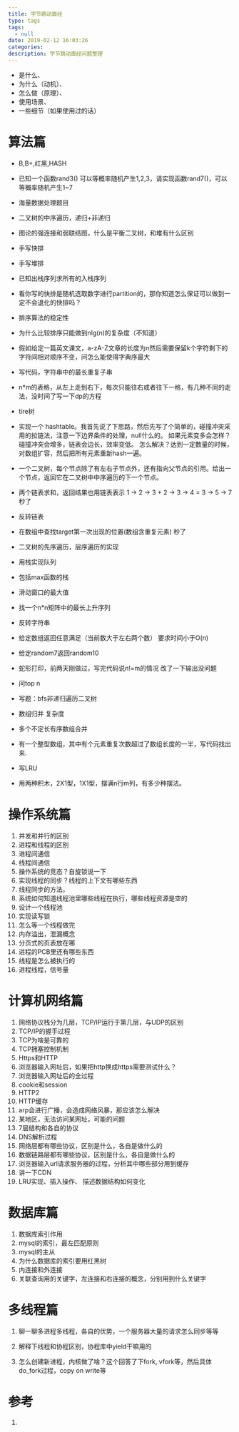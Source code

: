 ```yaml
---
title: 字节跳动面经
type: tags
tags:
  - null
date: 2019-02-12 16:03:26
categories:
description: 字节跳动面经问题整理
---
```




- 是什么、
- 为什么（动机）、
- 怎么做（原理）、
- 使用场景、
- 一些细节（如果使用过的话）

## 

# 算法篇

- B,B+,红黑,HASH

- 已知一个函数rand3() 可以等概率随机产生1,2,3，请实现函数rand7()，可以等概率随机产生1~7

- 海量数据处理题目

- 二叉树的中序遍历，递归+非递归

- 图论的强连接和弱联结图，什么是平衡二叉树，和堆有什么区别

- 手写快排

- 手写堆排

- 已知出栈序列求所有的入栈序列

- 看你写的快排是随机选取数字进行partition的，那你知道怎么保证可以做到一定不会退化的快排吗？

- 排序算法的稳定性

- 为什么比较排序只能做到nlg(n)的复杂度（不知道）

- 假如给定一篇英文课文，a-zA-Z文章的长度为n然后需要保留k个字符剩下的字符间相对顺序不变，问怎么能使得字典序最大

- 写代码，字符串中的最长重复子串

- n*m的表格，从左上走到右下，每次只能往右或者往下一格，有几种不同的走法，没时间了写一下dp的方程

- tire树 

- 实现一个 hashtable。我首先说了下思路，然后先写了个简单的，碰撞冲突采用的拉链法，注意一下边界条件的处理，null什么的。 如果元素变多会怎样？碰撞冲突会增多，链表会边长，效率变低。 怎么解决？达到一定数量的时候，对数组扩容，然后把所有元素重新hash一遍。

- 一个二叉树，每个节点除了有左右子节点外，还有指向父节点的引用。给出一个节点，返回它在二叉树中中序遍历的下一个节点。

- 两个链表求和，返回结果也用链表表示 1 -> 2 -> 3 + 2 -> 3 -> 4 = 3 -> 5 -> 7 秒了

- 反转链表

- 在数组中查找target第一次出现的位置(数组含重复元素) 秒了

- 二叉树的先序遍历，层序遍历的实现

- 用栈实现队列

- 包括max函数的栈

- 滑动窗口的最大值

- 找一个n*n矩阵中的最长上升序列

- 反转字符串

- 给定数组返回任意满足（当前数大于左右两个数） 要求时间小于O(n)

- 给定random7返回random10

- 蛇形打印，前两天刚做过，写完代码说n!=m的情况 改了一下输出没问题

- 问top n

- 写题：bfs非递归遍历二叉树

- 数组归并 复杂度

- 多个不定长有序数组合并

- 有一个整型数组，其中有个元素重复次数超过了数组长度的一半，写代码找出来.

- 写LRU

- 用两种积木，2X1型，1X1型，摆满n行m列，有多少种摆法。

  

# 操作系统篇

1. 并发和并行的区别
2. 进程和线程的区别
3. 进程间通信
4. 线程间通信
5. 操作系统的竞态？自旋锁说一下
6. 实现线程的同步？线程的上下文有哪些东西
7. 线程同步的方法。
8. 系统如何知道线程池里哪些线程在执行，哪些线程资源是空的
9. 设计一个线程池
10. 实现读写锁
11. 怎么等一个线程做完
12. 内存溢出，泄漏概念
13. 分页式的页表放在哪
14. 进程的PCB里还有哪些东西
15. 线程是怎么被执行的
16. 进程线程，信号量

# 计算机网络篇

1. 网络协议栈分为几层，TCP/IP运行于第几层，与UDP的区别
2. TCP/IP的握手过程
3. TCP为啥是可靠的
4. TCP拥塞控制机制
5. Https和HTTP
6. 浏览器输入网址后，如果把http换成https需要测试什么？
7. 浏览器输入网址后的全过程 
8. cookie和session
9. HTTP2
10. HTTP缓存
11. arp会进行广播，会造成网络风暴，那应该怎么解决
12. 某地区，无法访问某网址，可能的问题
13. 7层结构和各自的协议
14. DNS解析过程
15. 网络层都有哪些协议，区别是什么，各自是做什么的
16. 数据链路层都有哪些协议，区别是什么，各自是做什么的
17. 浏览器输入url请求服务器的过程，分析其中哪些部分用到缓存
18. 讲一下CDN
19. LRU实现、插入操作、 描述数据结构如何变化

# 数据库篇

1. 数据库索引作用
2. mysql的索引，最左匹配原则
3. mysql的主从
4. 为什么数据库的索引要用红黑树
5. 内连接和外连接
6. 关联查询用的关键字，左连接和右连接的概念，分别用到什么关键字

# 多线程篇

1. 聊一聊多进程多线程，各自的优势，一个服务器大量的请求怎么同步等等

2. 解释下线程和协程区别，协程库中yield干嘛用的
3. 怎么创建新进程，内核做了啥？这个回答了下fork, vfork等，然后具体do_fork过程，copy on write等



# 参考

1. 